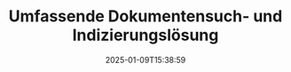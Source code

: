 ---
############################# Static ############################
layout: "family"
date:  2025-01-09T15:38:59
draft: false

product: "Search"
product_tag: "search"

lang: de

############################# Head ############################
head_title: "Dokumententextsuche und Indizierung | APIs & Kostenlose Webanwendung"
head_description: "Führen Sie effiziente Textsuche und Datenindizierung in PDF, MS Office, OpenDocument und anderen gängigen Dateiformaten mit unseren APIs oder der kostenlosen Online-Dokumentensuchanwendung durch."

############################# Header ############################
title: "Umfassende Dokumentensuch- und Indizierungslösung"
description:  |
  Führen Sie die Textsuche und Indizierung in PDF, Microsoft Office, OpenOffice und vielen anderen Dokumentdateiformaten durch.

  Finden Sie schnell Informationen in großen Dokumentensammlungen mit fortschrittlichen Volltextsuchfunktionen.

  Passen Sie Suchfunktionen wie Synonyme, unscharfe Suche und Stemming an, um die Genauigkeit und Ergebnisse zu verbessern.

############################# Supported Platforms ###############################
supported_platforms:
  enable: true
  head_title: "Wählen Sie Ihre Plattform"
  title: "Plattformunabhängigkeit"
  description: "GroupDocs.Search ist mit den folgenden Betriebssystemen und Frameworks kompatibel:"
  details_link_title: "Erfahren Sie mehr"

  items:
    # items loop
    - title: ".NET"
      description: GroupDocs.Search .NET 
      color: "blue"
      tag: "net"
      link: "/search/net/"
      features_link: "https://docs.groupdocs.com/search/net/system-requirements/"
      features:
          # features loop
          - rows: "3"
            content: |
                    .NET Framework 4.5 or later
      
          # features loop
          - rows: "4"
            content: |
                    Windows Desktop <br> Windows Server <br> Linux
      
          # features loop
          - rows: "3"
            content: |
                    Microsoft Visual Studio
      
          # features loop
          - rows: "1"
            content: |
                    70+ file formats
      

    # items loop
    - title: "Java"
      description: GroupDocs.Search Java
      color: "red"
      tag: "java"
      link: "/search/java/"
      features_link: "https://docs.groupdocs.com/search/java/system-requirements/"
      features:
          # features loop
          - rows: "3"
            content: |
                    Java SE 8 (1.8) or later
      
          # features loop
          - rows: "4"
            content: |
                    Windows <br> Linux <br> Mac OS
      
          # features loop
          - rows: "3"
            content: |
                   NetBeans <br> IntelliJ IDEA <br> Eclipse 
      
          # features loop
          - rows: "1"
            content: |
                    70+ file formats
      

    # items loop
    - title: "Node.js"
      description: GroupDocs.Search Node.js
      color: "green"
      tag: "nodejs-java"
      link: "/search/nodejs-java/"
      features_link: "https://docs.groupdocs.com/search/nodejs-java/system-requirements/"
      features:
          # features loop
          - rows: "3"
            content: |
                    Node.js 16+ and J2SE 8.0 (1.8)+
      
          # features loop
          - rows: "4"
            content: |
                    Windows <br> Linux <br> Mac OS
      
          # features loop
          - rows: "3"
            content: |
                    Atom <br> Visual Studio Code <br> Jeder andere Texteditor
      
          # features loop
          - rows: "1"
            content: |
                    70+ file formats


############################# Features ###############################
features:
  enable: true
  title: "Hauptmerkmale von GroupDocs.Search"
  description: "GroupDocs.Search bietet leistungsstarke Werkzeuge zur Indizierung und Suche von Text in gängigen Dokumentformaten. Vereinfachen und verbessern Sie das Dokumentenmanagement mit erweiterten Suchfunktionen."

  items:
    # items loop
    - icon: "view"
      title: "Erweiterte Textsuche"
      content: "Führen Sie schnelle und präzise Textsuchen in indizierten Dokumenten durch."

    # items loop
    - icon: "manipulate"
      title: "Anpassbare Suchoptionen"
      content: "Nutzen Sie Funktionen wie unscharfe Suche, Synonyme und Stemming für genauere Ergebnisse."

    # items loop
    - icon: "merge"
      title: "Unterstützung für mehrere Formate"
      content: "Indizieren und suchen Sie Inhalte in Microsoft Office, PDF, OpenOffice und anderen gängigen Formaten."

    # items loop
    - icon: "additional"
      title: "Effiziente Indizierung"
      content: "Erstellen und pflegen Sie schnell Indizes für große Dokumentensammlungen."

############################# Code samples ############################
code_samples:
  enable: true
  title: "Textsuche in gängigen Dokumentformaten"
  description: "GroupDocs.Search Codebeispiele"
  items:
    # code sample loop
    - title: "Textsuche"
      content: |
       GroupDocs.Search ist ein leistungsstarkes Werkzeug zur Auffindung von Text in Dokumenten. Sie können durch mehrere Dokumente in verschiedenen Formaten suchen, die in einem bestimmten Ordner gespeichert sind. Die Suchergebnisse werden in einem separaten Ordner gespeichert, sodass Sie darauf zugreifen und sie ohne erneute Suche wiederverwenden können.
      samples:
        - language: "C#"
          color: "blue"
          content: |
            ```csharp {style=abap}   
            // Erstellen Sie eine Instanz der Index-Klasse und geben Sie den Speicherort für die Indizes an.
            Index index = new Index("\\Index Folder");

            //Geben Sie den Pfad zu den Dokumenten an, in denen die Suche durchgeführt wird.
            index.Add("\\Documents Folder");

            //Erstellen Sie eine Instanz des SearchOptions-Objekts.
            SearchOptions options = new SearchOptions();

            //Führen Sie die Suche nach dem gewünschten Text durch.
            SearchResult result = index.Search("ipsum dolor", options);

            //Verarbeiten Sie die Suchergebnisse.
            if (result.DocumentCount > 0){
                Console.WriteLine("Documents: " + result.DocumentCount);
                for (int i = 0; i < result.DocumentCount; i++)
                {
                    FoundDocument document = result.GetFoundDocument(i);
                    Console.WriteLine("Document: " + document.DocumentInfo.FilePath);
                    Console.WriteLine("Found: " + document.FoundFields.Length);
                }
            }

            ```
        - language: "Java"
          color: "red"
          content: |
            ```java {style=abap}   
            // Erstellen Sie eine Instanz der Index-Klasse und geben Sie den Speicherort für die Indizes an.
            Index index = new Index("\\Index Folder");

            //Geben Sie den Pfad zu den Dokumenten an, in denen die Suche durchgeführt wird.
            index.add("\\Documents Folder");

            //Erstellen Sie eine Instanz des SearchOptions-Objekts.
            SearchOptions options = new SearchOptions();

            //Führen Sie die Suche nach dem gewünschten Text durch.
            SearchResult result = index.search("ipsum dolor", options);

            //Verarbeiten Sie die Suchergebnisse.
            if (result.getDocumentCount() > 0){
                System.out.println("Documents: " + result.getDocumentCount());
                for (int i = 0; i < result.getDocumentCount(); i++)
                {
                    FoundDocument document = result.getFoundDocument(i);
                    System.out.println("Document: " + document.getDocumentInfo().getFilePath());
                    System.out.println("Found: " + document.getFoundFields().length);
                }
            }

            ```
        - language: "TypeScript"
          color: "green"
          content: |
            ```javascript {style=abap}   
            const searchLib = require('@groupdocs/groupdocs.search');

            // Erstellen Sie eine Instanz der Index-Klasse und geben Sie den Speicherort für die Indizes an.
            const index = new searchLib.Index('\\Index Folder');

            //Geben Sie den Pfad zu den Dokumenten an, in denen die Suche durchgeführt wird.
            index.add('\\Documents Folder');

            //Erstellen Sie eine Instanz des SearchOptions-Objekts.
            const options = new searchLib.SearchOptions();

            //Führen Sie die Suche nach dem gewünschten Text durch.
            const result = index.search('ipsum dolor', options);

            //Verarbeiten Sie die Suchergebnisse.
            if (result.getDocumentCount() > 0){
                console.log('Documents: ' + result.getDocumentCount());
                for (int i = 0; i < result.getDocumentCount(); i++)
                {
                    const document = result.getFoundDocument(i);
                    console.log('Document: ' + document.getDocumentInfo().getFilePath());
                    console.log('Found: ' + document.getFoundFields().length);
                }
            }

            ```


############################# Supported Formats ###############################
formats:
  enable: true
  title: "Unterstützt über 70 Dateiformate"
  description: "GroupDocs.Search unterstützt fast alle gängigen Dateiformate."

############################# Metrics ###############################
metrics:
  enable: true
  title: "Unsere Produktstatistiken"
  description: "Entdecken Sie wichtige Kennzahlen, die unsere Leistung, Reichweite und Wachstum zeigen."

  items:
    # items loop
    - number: "70+"
      title: "Unterstützte Formate"
      content: "Wir bieten Kompatibilität mit über 70 gängigen Dokumentformaten."

    # items loop
    - number: "500k"
      title: "NuGet-Downloads"
      content: "GroupDocs.Search für .NET wurde über 500.000 Mal auf NuGet heruntergeladen."

    # items loop
    - number: "12k"
      title: "Maven-Downloads"
      content: "Java-Entwickler haben GroupDocs.Search über 12.000 Mal von Maven heruntergeladen."

    # items loop
    - number: "150+"
      title: "Zufriedene Kunden"
      content: "Entwickler und führende Unternehmen weltweit vertrauen auf unsere Produkte für innovative Lösungen."


############################# Customers ###############################
customers:
  enable: true
  title: "Unsere zufriedenen Kunden"
  description: "Die GroupDocs-Bibliotheken werden von führenden Marken und Organisationen weltweit vertraut."

  items:
    # items loop
    - title: "BenQ Corporation"
      logo: "benq"
      
    # items loop
    - title: "Nasdaq Stock Market"
      logo: "nasdaq"
      
    # items loop
    - title: "AT&T Inc."
      logo: "att"
      
    # items loop
    - title: "Customer logo AstraZeneca"
      logo: "astrazeneca"
      
    # items loop
    - title: "Central Bank of Argentina"
      logo: "argentinacentralbank"
      
    # items loop
    - title: "Roche Holding AG"
      logo: "roche"
      
    # items loop
    - title: "Capita"
      logo: "capita"
      
    # items loop
    - title: "Axa S.A."
      logo: "axa"
      
    # items loop
    - title: "Instructure Inc."
      logo: "instructure"
      
    # items loop
    - title: "Wipro"
      logo: "wipro"


############################# Actions ###############################
actions:
  enable: true
  title: "Beginnen Sie Ihre Reise noch heute!"
  description: "Erleben Sie GroupDocs.Search kostenlos auf Ihrer bevorzugten Plattform."

  items:
    # items loop
    - title: ".NET"
      color: "blue"
      link: "/search/net/"

    # items loop
    - title: "Java"
      color: "red"
      link: "/search/java/"

############################# FAQ ###############################
faq:
  enable: true
  title: "Häufig gestellte Fragen"
  description: "Finden Sie Antworten auf häufige Fragen zu GroupDocs.Search."

  items:
    # items loop
    - question: "Benötigt GroupDocs.Search externe Tools zur Durchsuchung von Dokumenten?"
      answer: "Nein, GroupDocs.Search funktioniert als eigenständige Lösung und benötigt keine zusätzlichen Tools oder Software wie Adobe Acrobat oder Microsoft Office für Suchanfragen."

    # items loop
    - question: "Kann ich GroupDocs.Search vor dem Kauf testen?"
      answer: "Ja, das können Sie! GroupDocs.Search bietet eine kostenlose Testversion. Sie können die Funktionen erkunden, obwohl die Testversion vielleicht Einschränkungen wie Wasserzeichen oder eingeschränkte Funktionalität enthält. Um alle Funktionen freizuschalten, können Sie auf der [temporären Lizenz](https://purchase.groupdocs.com/temporary-license/)-Seite eine kostenlose 30-tägige Testlizenz anfordern."

    # items loop
    - question: "Welche Lizenzierungsoptionen sind verfügbar?"
      answer: "Wir bieten mehrere Lizenzmodelle für GroupDocs.Search, die auf unterschiedliche Bedürfnisse zugeschnitten sind. Wählen Sie eine Lizenz basierend auf der Größe Ihres Teams, dem Nutzungsszenario oder ob Sie das SDK/ die API für die Verteilung an Kunden benötigen. Für flexible Nutzung sollten Sie eine verbrauchsabhängige Lizenz in Betracht ziehen, bei der Sie basierend auf der tatsächlichen Nutzung bezahlen. Erfahren Sie mehr über Ihre Optionen auf der [Preisseite](https://purchase.groupdocs.com/pricing/search/net/)."

############################# App links ###############################
app_links:
  enable: true
  title: "GroupDocs.Search Webanwendungen"
  description: "Entdecken Sie GroupDocs.Search mit unserer kostenlosen Webanwendung. Führen Sie Textsuchen und Indizierungen für über 70 gängigen Dateiformaten direkt in Ihrem Browser durch – völlig kostenlos."

  items:
    # items loop
    - title: "GroupDocs.Search Total"
      content: "Suchen Sie innerhalb von PDF, Excel, Word, PowerPoint und anderen Dateitypen direkt aus Ihrem Webbrowser."
      icon: "groupdocs_watermark-app"
      link: "https://products.groupdocs.app/search/total"

    # items loop
    - title: "GroupDocs.Search Word"
      content: "Laden Sie DOCX hoch, um erweiterte Textsuchen durchzuführen, ohne Software installieren zu müssen."
      icon: "groupdocs_words-app"
      link: "https://products.groupdocs.app/search/docx"

    # items loop
    - title: "GroupDocs.Search PDF"
      content: "Testen Sie die Indizierungs- und Abruffähigkeiten für PDFs in verschiedenen Formaten kostenlos."
      icon: "groupdocs_pdf-app"
      link: "https://products.groupdocs.app/search/pdf"


---